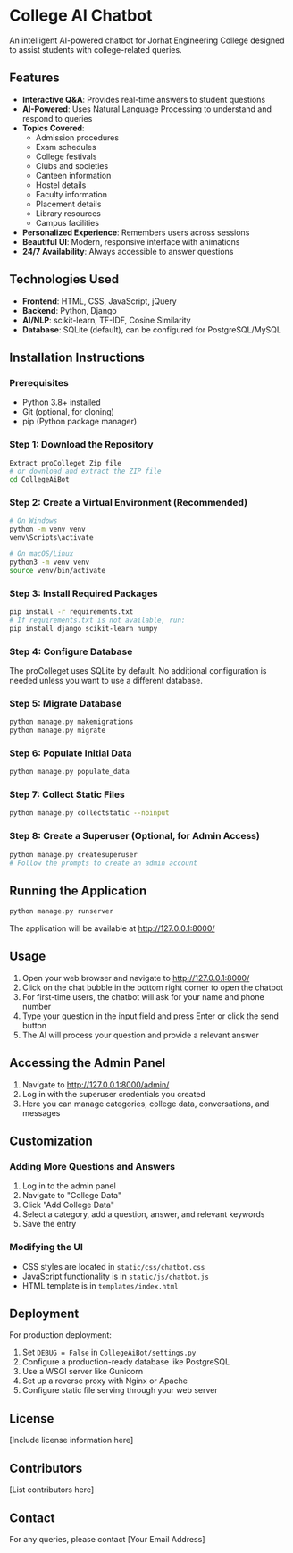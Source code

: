 # College AI Chatbot

An intelligent AI-powered chatbot for Jorhat Engineering College designed to assist students with college-related queries.

## Features

- **Interactive Q&A**: Provides real-time answers to student questions
- **AI-Powered**: Uses Natural Language Processing to understand and respond to queries
- **Topics Covered**:
  - Admission procedures
  - Exam schedules
  - College festivals
  - Clubs and societies
  - Canteen information
  - Hostel details
  - Faculty information
  - Placement details
  - Library resources
  - Campus facilities
- **Personalized Experience**: Remembers users across sessions
- **Beautiful UI**: Modern, responsive interface with animations
- **24/7 Availability**: Always accessible to answer questions

## Technologies Used

- **Frontend**: HTML, CSS, JavaScript, jQuery
- **Backend**: Python, Django
- **AI/NLP**: scikit-learn, TF-IDF, Cosine Similarity
- **Database**: SQLite (default), can be configured for PostgreSQL/MySQL

## Installation Instructions

### Prerequisites

- Python 3.8+ installed
- Git (optional, for cloning)
- pip (Python package manager)

### Step 1:  Download the Repository

```bash
Extract proColleget Zip file
# or download and extract the ZIP file
cd CollegeAiBot
```

### Step 2: Create a Virtual Environment (Recommended)

```bash
# On Windows
python -m venv venv
venv\Scripts\activate

# On macOS/Linux
python3 -m venv venv
source venv/bin/activate
```

### Step 3: Install Required Packages

```bash
pip install -r requirements.txt
# If requirements.txt is not available, run:
pip install django scikit-learn numpy
```

### Step 4: Configure Database

The proColleget uses SQLite by default. No additional configuration is needed unless you want to use a different database.

### Step 5: Migrate Database

```bash
python manage.py makemigrations
python manage.py migrate
```

### Step 6: Populate Initial Data

```bash
python manage.py populate_data
```

### Step 7: Collect Static Files

```bash
python manage.py collectstatic --noinput
```

### Step 8: Create a Superuser (Optional, for Admin Access)

```bash
python manage.py createsuperuser
# Follow the prompts to create an admin account
```

## Running the Application

```bash
python manage.py runserver
```

The application will be available at http://127.0.0.1:8000/

## Usage

1. Open your web browser and navigate to http://127.0.0.1:8000/
2. Click on the chat bubble in the bottom right corner to open the chatbot
3. For first-time users, the chatbot will ask for your name and phone number
4. Type your question in the input field and press Enter or click the send button
5. The AI will process your question and provide a relevant answer

## Accessing the Admin Panel

1. Navigate to http://127.0.0.1:8000/admin/
2. Log in with the superuser credentials you created
3. Here you can manage categories, college data, conversations, and messages

## Customization

### Adding More Questions and Answers

1. Log in to the admin panel
2. Navigate to "College Data"
3. Click "Add College Data"
4. Select a category, add a question, answer, and relevant keywords
5. Save the entry

### Modifying the UI

- CSS styles are located in `static/css/chatbot.css`
- JavaScript functionality is in `static/js/chatbot.js`
- HTML template is in `templates/index.html`

## Deployment

For production deployment:

1. Set `DEBUG = False` in `CollegeAiBot/settings.py`
2. Configure a production-ready database like PostgreSQL
3. Use a WSGI server like Gunicorn
4. Set up a reverse proxy with Nginx or Apache
5. Configure static file serving through your web server

## License

[Include license information here]

## Contributors

[List contributors here]

## Contact

For any queries, please contact [Your Email Address] 